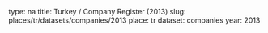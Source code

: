 type: na
title: Turkey / Company Register (2013)
slug: places/tr/datasets/companies/2013
place: tr
dataset: companies
year: 2013
